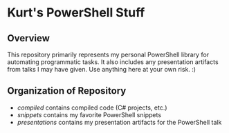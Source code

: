 # Kurt's PowerShell Stuff

## Overview

This repository primarily represents my personal PowerShell library for automating programmatic tasks. It also includes any presentation artifacts from talks I may have given. Use anything here at your own risk. :)

## Organization of Repository

- *compiled* contains compiled code (C# projects, etc.)
- *snippets* contains my favorite PowerShell snippets
- *presentations* contains my presentation artifacts for the PowerShell talk
